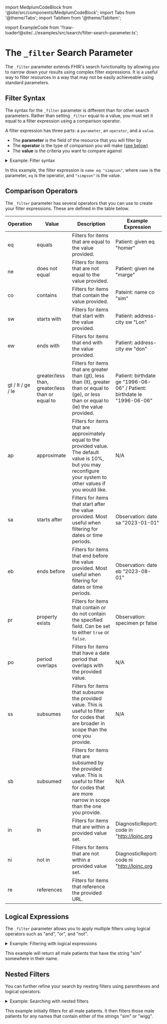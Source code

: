 import MedplumCodeBlock from '@site/src/components/MedplumCodeBlock';
import Tabs from '@theme/Tabs';
import TabItem from '@theme/TabItem';

import ExampleCode from '!!raw-loader!@site/..//examples/src/search/filter-search-parameter.ts';

# The `_filter` Search Parameter

The `_filter` parameter extends FHIR's search functionality by allowing you to narrow down your results using complex filter expressions. It is a useful way to filter resources in a way that may not be easily achieveable using standard parameters.

## Filter Syntax

The syntax for the `_filter` parameter is different than for other search parameters. Rather than setting `_filter` equal to a value, you must set it equal to a filter expression using a comparison operator. 

A filter expression has three parts: a `parameter`, an `operator`, and a `value`. 

- The **parameter** is the field of the resource that you will filter by
- The **operator** is the type of comparison you will make [(see below)](#comparison-operators)
- The **value** is the criteria you want to compare against

<details><summary>Example: Filter syntax</summary>
  <Tabs groupId="language">
    <TabItem value="ts" label="Typescript">
      <MedplumCodeBlock language="ts" selectBlocks="syntaxTs">
        {ExampleCode}
      </MedplumCodeBlock>
    </TabItem>
    <TabItem value="cli" label="CLI">
      <MedplumCodeBlock language="bash" selectBlocks="syntaxCli">
        {ExampleCode}
      </MedplumCodeBlock>
    </TabItem>
    <TabItem value="curl" label="cURL">
      <MedplumCodeBlock language="bash" selectBlocks="syntaxCurl">
        {ExampleCode}
      </MedplumCodeBlock>
    </TabItem>
  </Tabs>
</details>

In this example, the filter expression is `name eq "simpson"`, where `name` is the parameter, `eq` is the operator, and `"simpson"` is the value. 

## Comparison Operators

The `_filter` parameter has several operators that you can use to create your filter expressions. These are defined in the table below.

| Operation         | Value                                            | Description                                                                                                                                                            | Example Expression |
| ----------------- | ------------------------------------------------ | ---------------------------------------------------------------------------------------------------------------------------------------------------------------------- | ------------------ |
| eq                | equals                                           | Filters for items that are equal to the value provided.                                                                                                                | Patient: given eq "homer" |
| ne                | does not equal                                   | Filters for items that are not equal to the value provided.                                                                                                            | Patient: given ne "marge" |
| co                | contains                                         | Filters for items that contain the value provided.                                                                                                                     | Pateint: name co "sim" |
| sw                | starts with                                      | Filters for items that start with the value provided.                                                                                                                  | Patient: address-city sw "Lon" | 
| ew                | ends with                                        | Filters for items that end with the value provided.                                                                                                                    | Patient: address-city ew "don" |
| gt / lt / ge / le | greater/less than, greater/less than or equal to | Filters for items that are greater than (gt), less than (lt), greater than or equal to (ge), or less than or equal to (le) the value provided.                         | Patient: birthdate ge "1996-06-06" / Patient: birthdate le "1996-06-06" |
| ap                | approximate                                      | Filters for items that are approximately equal to the provided value. The default value is 10%, but you may reconfigure your system to other values if you would like. | N/A |
| sa                | starts after                                     | Filters for items that start after the value provided. Most useful when filtering for dates or time periods.                                                           | Observation: date sa "2023-01-01" |
| eb                | ends before                                      | Filters for items that end before the value provided. Most useful when filtering for dates or time periods.                                                            | Observation: date eb "2023-08-01" |
| pr                | property exists                                  | Filters for items that contain or do not contain the specified field. Can be set to either `true` or `false`.                                                          | Observation: specimen pr false |
| po                | period overlaps                                  | Filters for items that have a date period that overlaps with the provided value.                                                                                       | N/A |
| ss                | subsumes                                         | Filters for items that subsume the provided value. This is useful to filter for codes that are broader in scope than the one you provide.                              | N/A |
| sb                | subsumed                                         | Filters for items that are subsumed by the provided value. This is useful to filter for codes that are more narrow in scope than the one you provide.                  | N/A |
| in                | in                                               | Filters for items that are within a provided value set.                                                                                                                | DiagnosticReport: code in "http://loinc.org|" |
| ni                | not in                                           | Filters for items that are not within a provided value set.                                                                                                            | DiagnosticReport: code ni "http://loinc.org|" |
| re                | references                                       | Filters for items that reference the provided URL.                                                                                                                     |

## Logical Expressions

The `_filter` parameter allows you to apply multiple filters using logical operators such as "and", "or", and "not".

<details><summary>Example: Filtering with logical expressions</summary>
  <Tabs groupId="language">
    <TabItem value="ts" label="Typescript">
      <MedplumCodeBlock language="ts" selectBlocks="logicalTs">
        {ExampleCode}
      </MedplumCodeBlock>
    </TabItem>
    <TabItem value="cli" label="CLI">
      <MedplumCodeBlock language="bash" selectBlocks="logicalCli">
        {ExampleCode}
      </MedplumCodeBlock>
    </TabItem>
    <TabItem value="curl" label="cURL">
      <MedplumCodeBlock language="bash" selectBlocks="logicalCurl">
        {ExampleCode}
      </MedplumCodeBlock>
    </TabItem>
  </Tabs>
</details>

This example will return all male patients that have the string "sim" somewhere in their name.

## Nested Filters

You can further refine your search by nesting filters using parentheses and logical operators.

<details><summary>Example: Searching with nested filters</summary>
  <Tabs groupId="language">
    <TabItem value="ts" label="Typescript">
      <MedplumCodeBlock language="ts" selectBlocks="nestedTs">
        {ExampleCode}
      </MedplumCodeBlock>
    </TabItem>
    <TabItem value="cli" label="CLI">
      <MedplumCodeBlock language="bash" selectBlocks="nestedCli">
        {ExampleCode}
      </MedplumCodeBlock>
    </TabItem>
    <TabItem value="curl" label="cURL">
      <MedplumCodeBlock language="bash" selectBlocks="nestedCurl">
        {ExampleCode}
      </MedplumCodeBlock>
    </TabItem>
  </Tabs>
</details>

This example initially filters for all male patients. It then filters those male patients for any names that contain either of the strings "sim" or "wigg".
